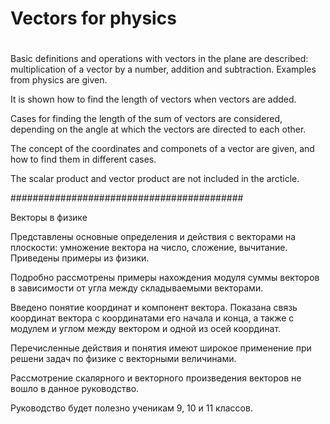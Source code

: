 # Vectors for physics
#

Basic definitions and operations with vectors in the plane are described:
multiplication of a vector by a number, addition and subtraction.
Examples from physics are given.

It is shown how to find the length of vectors when vectors are added.

Сases for finding the length of the sum of vectors are considered,
depending on the angle at which the vectors are directed to each other.

The concept of the coordinates and componets of a vector are given,
and how to find them in different cases.

The scalar product and vector product are not included
in the arcticle.

##########################################

Векторы в физике

Представлены основные определения и действия с векторами на плоскости:
умножение вектора на число, сложение, вычитание. Приведены примеры
из физики.

Подробно рассмотрены примеры нахождения модуля суммы векторов в зависимости
от угла между складываемыми векторами.

Введено понятие координат и компонент вектора.
Показана связь координат вектора с координатами его начала и конца,
а также с модулем и углом между вектором и одной из осей координат.

Перечисленные действия и понятия имеют широкое применение
при решени задач по физике с векторными величинами.

Рассмотрение скалярного и векторного произведения векторов
не вошло в данное руководство.

Руководство будет полезно ученикам 9, 10 и 11 классов.